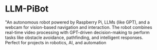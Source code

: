 # LLM-PiBot
"An autonomous robot powered by Raspberry Pi, LLMs (like GPT), and a webcam for vision-based navigation and interaction. The robot combines real-time video processing with GPT-driven decision-making to perform tasks like obstacle avoidance, pathfinding, and intelligent responses. Perfect for projects in robotics, AI, and automation

